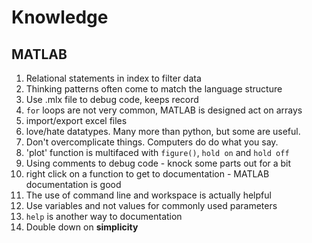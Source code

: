 # Knowledge

## MATLAB
1. Relational statements in index to filter data
2. Thinking patterns often come to match the language structure
3. Use .mlx file to debug code, keeps record
4. `for` loops are not very common, MATLAB is designed act on arrays
5. import/export excel files
6. love/hate datatypes. Many more than python, but some are useful.
7. Don't overcomplicate things. Computers do do what you say.
8. 'plot' function is multifaced with `figure()`, `hold on` and `hold off`
9. Using comments to debug code - knock some parts out for a bit
10. right click on a function to get to documentation - MATLAB documentation is good
11. The use of command line and workspace is actually helpful
12. Use variables and not values for commonly used parameters
13. `help` is another way to documentation
14. Double down on **simplicity**

